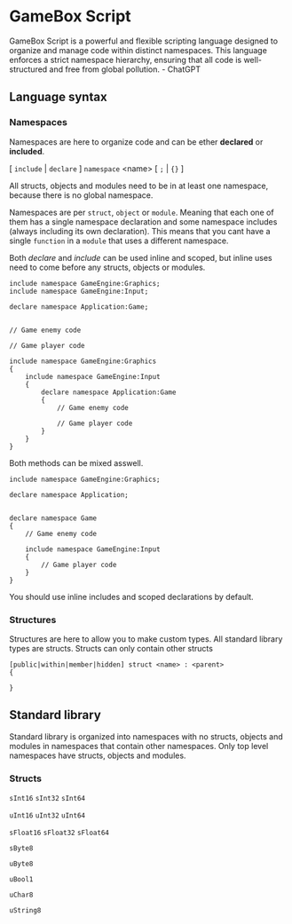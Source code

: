 # GameBox Script

GameBox Script is a powerful and flexible scripting language designed to organize and manage code within distinct namespaces. This language enforces a strict namespace hierarchy, ensuring that all code is well-structured and free from global pollution. - ChatGPT

## Language syntax

### Namespaces

Namespaces are here to organize code and can be ether **declared** or **included**.

[ `include` | `declare` ] `namespace` \<name\> [ `;` | `{}` ]

All structs, objects and modules need to be in at least one namespace, because there is no global namespace.

Namespaces are per `struct`, `object` or `module`. Meaning that each one of them has a single namespace declaration and some namespace includes (always including its own declaration). This means that you cant have a single `function` in a `module` that uses a different namespace.

Both *declare* and *include* can be used inline and scoped, but inline uses need to come before any structs, objects or modules.

```
include namespace GameEngine:Graphics;
include namespace GameEngine:Input;

declare namespace Application:Game;


// Game enemy code

// Game player code
```

```
include namespace GameEngine:Graphics
{
    include namespace GameEngine:Input
    {
        declare namespace Application:Game
        {
            // Game enemy code
            
            // Game player code
        }
    }
}

```

Both methods can be mixed asswell.

```
include namespace GameEngine:Graphics;

declare namespace Application;


declare namespace Game
{
    // Game enemy code
    
    include namespace GameEngine:Input
    {
        // Game player code
    }
}
```

You should use inline includes and scoped declarations by default.

### Structures

Structures are here to allow you to make custom types. All standard library types are structs. Structs can only contain other structs

```
[public|within|member|hidden] struct <name> : <parent>
{
    
}

```

## Standard library

Standard library is organized into namespaces with no structs, objects and modules in namespaces that contain other namespaces. Only top level namespaces have structs, objects and modules.

### Structs

`sInt16`
`sInt32`
`sInt64`

`uInt16`
`uInt32`
`uInt64`

`sFloat16`
`sFloat32`
`sFloat64`

`sByte8`

`uByte8`

`uBool1`

`uChar8`

`uString8`
